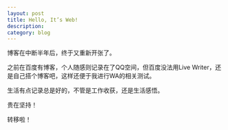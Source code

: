 ```yaml
---
layout: post
title: Hello, It’s Web!
description: 
category: blog
---
```

博客在中断半年后，终于又重新开张了。

之前在百度有博客，个人随感则记录在了QQ空间，但百度没法用Live Writer，还是自己搭个博客吧，这样还便于我进行WA的相关测试。

生活有点记录总是好的，不管是工作收获，还是生活感悟。

贵在坚持！

转移啦！

[It'web]:    http://itweb.me  "It’web"